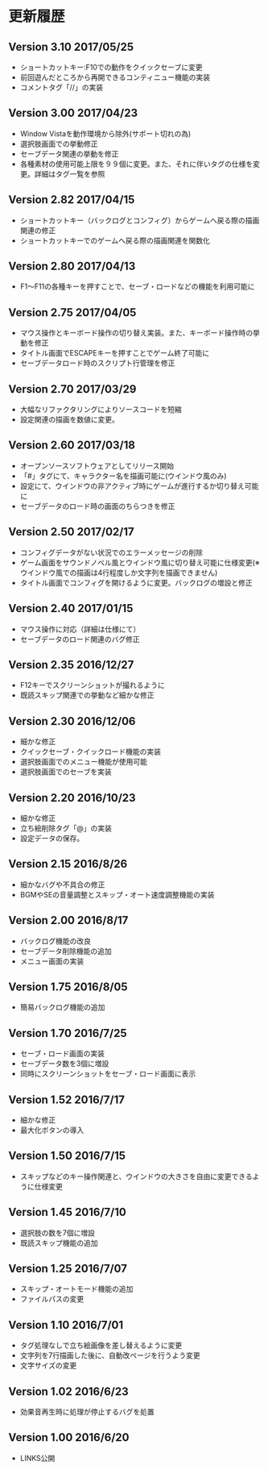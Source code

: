 # 更新履歴

## Version 3.10 2017/05/25

- ショートカットキー:F10での動作をクイックセーブに変更
- 前回遊んだところから再開できるコンティニュー機能の実装
- コメントタグ「//」の実装

## Version 3.00 2017/04/23

- Window Vistaを動作環境から除外(サポート切れの為)
- 選択肢画面での挙動修正
- セーブデータ関連の挙動を修正
- 各種素材の使用可能上限を９９個に変更。また、それに伴いタグの仕様を変更。詳細はタグ一覧を参照

## Version 2.82 2017/04/15

- ショートカットキー（バックログとコンフィグ）からゲームへ戻る際の描画関連の修正
- ショートカットキーでのゲームへ戻る際の描画関連を関数化

## Version 2.80 2017/04/13

- F1～F11の各種キーを押すことで、セーブ・ロードなどの機能を利用可能に

## Version 2.75 2017/04/05

- マウス操作とキーボード操作の切り替え実装。また、キーボード操作時の挙動を修正
- タイトル画面でESCAPEキーを押すことでゲーム終了可能に
- セーブデータロード時のスクリプト行管理を修正

## Version 2.70 2017/03/29

- 大幅なリファクタリングによりソースコードを短縮
- 設定関連の描画を数値に変更。

## Version 2.60 2017/03/18

- オープンソースソフトウェアとしてリリース開始
- 「#」タグにて、キャラクター名を描画可能に(ウインドウ風のみ)
- 設定にて、ウインドウの非アクティブ時にゲームが進行するか切り替え可能に
- セーブデータのロード時の画面のちらつきを修正

## Version 2.50 2017/02/17

- コンフィグデータがない状況でのエラーメッセージの削除
- ゲーム画面をサウンドノベル風とウインドウ風に切り替え可能に仕様変更(※ウインドウ風での描画は4行程度しか文字列を描画できません)
- タイトル画面でコンフィグを開けるように変更。バックログの増設と修正

## Version 2.40 2017/01/15

- マウス操作に対応（詳細は仕様にて）
- セーブデータのロード関連のバグ修正

## Version 2.35 2016/12/27

- F12キーでスクリーンショットが撮れるように
- 既読スキップ関連での挙動など細かな修正

## Version 2.30 2016/12/06

- 細かな修正
- クイックセーブ・クイックロード機能の実装
- 選択肢画面でのメニュー機能が使用可能
- 選択肢画面でのセーブを実装

## Version 2.20 2016/10/23

- 細かな修正
- 立ち絵削除タグ「@」の実装
- 設定データの保存。

## Version 2.15 2016/8/26

- 細かなバグや不具合の修正
- BGMやSEの音量調整とスキップ・オート速度調整機能の実装

## Version 2.00 2016/8/17

- バックログ機能の改良
- セーブデータ削除機能の追加
- メニュー画面の実装

## Version 1.75 2016/8/05

- 簡易バックログ機能の追加

## Version 1.70 2016/7/25

- セーブ・ロード画面の実装
- セーブデータ数を3個に増設
- 同時にスクリーンショットをセーブ・ロード画面に表示

## Version 1.52 2016/7/17

- 細かな修正
- 最大化ボタンの導入

## Version 1.50 2016/7/15

- スキップなどのキー操作関連と、ウインドウの大きさを自由に変更できるように仕様変更

## Version 1.45 2016/7/10

- 選択肢の数を7個に増設
- 既読スキップ機能の追加

## Version 1.25 2016/7/07

- スキップ・オートモード機能の追加
- ファイルパスの変更

## Version 1.10 2016/7/01

- タグ処理なしで立ち絵画像を差し替えるように変更
- 文字列を7行描画した後に、自動改ページを行うよう変更
- 文字サイズの変更

## Version 1.02 2016/6/23

- 効果音再生時に処理が停止するバグを処置

## Version 1.00 2016/6/20

- LINKS公開
